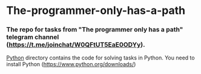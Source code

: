 # The-programmer-only-has-a-path
### The repo for tasks from "The programmer only has a path" telegram channel (https://t.me/joinchat/W0QFtUT5EaE0ODYy). 

[Python](./Python) directory contains the code for solving tasks in Python. You need to install Python (https://www.python.org/downloads/)

